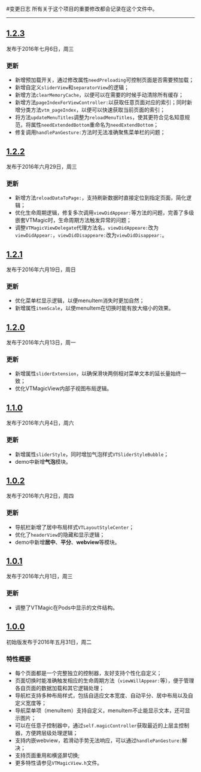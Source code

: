 #变更日志
所有关于这个项目的重要修改都会记录在这个文件中。

--- 

## [1.2.3](https://github.com/tianzhuo112/VTMagic/releases/tag/1.2.3)
发布于2016年七月6日，周三

### 更新
- 新增预加载开关，通过修改属性`needPreloading`可控制页面是否需要预加载；
- 新增自定义`sliderView`和`separatorView`的逻辑；
- 新增方法`clearMemoryCache`，以便可以在需要的时候手动清除所有缓存；
- 新增方法`pageIndexForViewController:`以获取任意页面对应的索引；同时新增分类方法`vtm_pageIndex`，以便可以快速获取当前页面的索引；
- 将方法`updateMenuTitles`调整为`reloadMenuTitles`，使其更符合见名知意规范，将属性`needExtendedBottom`重命名为`needExtendBottom`；
- 修复调用`handlePanGesture:`方法时无法准确聚焦菜单栏的问题；


## [1.2.2](https://github.com/tianzhuo112/VTMagic/releases/tag/1.2.2)
发布于2016年六月29日，周三

### 更新
- 新增方法`reloadDataToPage:`，支持刷新数据时直接定位到指定页面，简化逻辑；
- 优化生命周期逻辑，修复多次调用`viewDidAppear:`等方法的问题，完善了多级嵌套VTMagic时，生命周期方法触发异常的问题；
- 调整`VTMagicViewDelegate`代理方法名，`viewDidAppeare:`改为`viewDidAppear:`，`viewDidDisappeare:`改为`viewDidDisappear:`。


## [1.2.1](https://github.com/tianzhuo112/VTMagic/releases/tag/1.2.1)
发布于2016年六月19日，周日

### 更新
- 优化菜单栏显示逻辑，以便menuItem消失时更加自然；
- 新增属性`itemScale`，以使menuItem在切换时能有放大缩小的效果。


## [1.2.0](https://github.com/tianzhuo112/VTMagic/releases/tag/1.2.0)
发布于2016年六月13日，周一

### 更新
- 新增属性`sliderExtension`，以确保滑块两侧相对菜单文本的延长量始终一致；
- 优化VTMagicView内部子视图布局逻辑。


## [1.1.0](https://github.com/tianzhuo112/VTMagic/releases/tag/1.1.0)
发布于2016年六月4日，周六

### 更新
- 新增属性`sliderStyle`，同时增加气泡样式`VTSliderStyleBubble`；
- demo中新增**气泡**模块。


## [1.0.2](https://github.com/tianzhuo112/VTMagic/releases/tag/1.0.2)
发布于2016年六月2日，周四

### 更新
- 导航栏新增了居中布局样式`VTLayoutStyleCenter`；
- 优化了`headerView`的隐藏和显示逻辑；
- demo中新增**居中**、**平分**、**webview**等模块。

## [1.0.1](https://github.com/tianzhuo112/VTMagic/releases/tag/1.0.1)
发布于2016年六月1日，周三

### 更新
- 调整了VTMagic在Pods中显示的文件结构。


## [1.0.0](https://github.com/tianzhuo112/VTMagic/releases/tag/1.0.0)
初始版发布于2016年五月31日，周二

### 特性概要
- 每个页面都是一个完整独立的控制器，友好支持个性化自定义；
- 页面切换时能准确触发相应的生命周期方法（`viewWillAppear:`等），便于管理各自页面的数据加载和其它逻辑处理；
- 导航栏支持多种布局样式，包括自适应文本宽度、自动平分、居中布局以及自定义宽度等；
- 导航菜单项（menuItem）支持自定义，menuItem不止能显示文本，还可显示图片；
- 可以在任意子控制器中，通过`self.magicController`获取最近的上层主控制器，方便跨层级处理逻辑；
- 支持内嵌webview，若滑动手势无法响应，可以通过`handlePanGesture:`解决；
- 支持页面重用和横竖屏切换;
- 更多特性请参见`VTMagicView.h`文件。